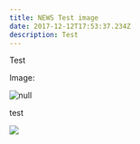 ```yaml
---
title: NEWS Test image
date: 2017-12-12T17:53:37.234Z
description: Test
---
```



Test

Image:

![null](/images/Pope-Edouard-de-Beaumont-1844.jpg)

test

![](/images/gohugo-default-sample-hero-image.jpg)
